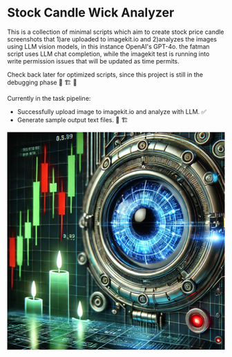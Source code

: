 # Stock Candle Wick Analyzer

This is a collection of minimal scripts which aim to create stock price candle screenshots that 1)are uploaded to imagekit.io and 2)analyzes the images using LLM vision models, in this instance OpenAI's GPT-4o. the fatman script uses LLM chat completion, while the imagekit test is running into write permission issues that will be updated as time permits.

Check back later for optimized scripts, since this project is still in the debugging phase :construction: :building_construction: :construction_worker:

Currently in the task pipeline:  

- Successfully upload image to imagekit.io and analyze with LLM. :white_check_mark:
- Generate sample output text files. :construction: :building_construction:

![Cover Image](coverimage.png)
